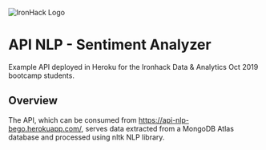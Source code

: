 ![IronHack Logo](https://s3-eu-west-1.amazonaws.com/ih-materials/uploads/upload_d5c5793015fec3be28a63c4fa3dd4d55.png)

# API NLP - Sentiment Analyzer
Example API deployed in Heroku for the Ironhack Data & Analytics Oct 2019 bootcamp students.

## Overview

The API, which can be consumed from https://api-nlp-bego.herokuapp.com/, serves data extracted from a MongoDB Atlas database and processed using nltk NLP library.